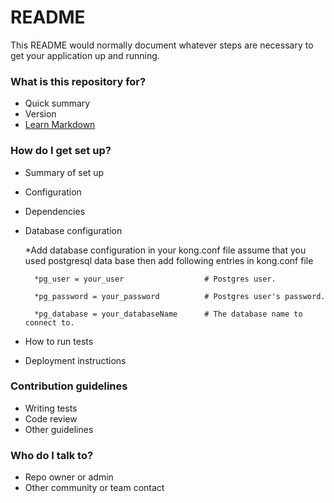 # README #

This README would normally document whatever steps are necessary to get your application up and running.

### What is this repository for? ###

* Quick summary
* Version
* [Learn Markdown](https://bitbucket.org/tutorials/markdowndemo)

### How do I get set up? ###

* Summary of set up

* Configuration
* Dependencies
* Database configuration
	
	*Add database configuration in your kong.conf file assume that you used postgresql data base then add following entries in kong.conf file
		
		*pg_user = your_user                  # Postgres user.
		
		*pg_password = your_password          # Postgres user's password.
		
		*pg_database = your_databaseName      # The database name to connect to.

* How to run tests
* Deployment instructions

### Contribution guidelines ###

* Writing tests
* Code review
* Other guidelines

### Who do I talk to? ###

* Repo owner or admin
* Other community or team contact